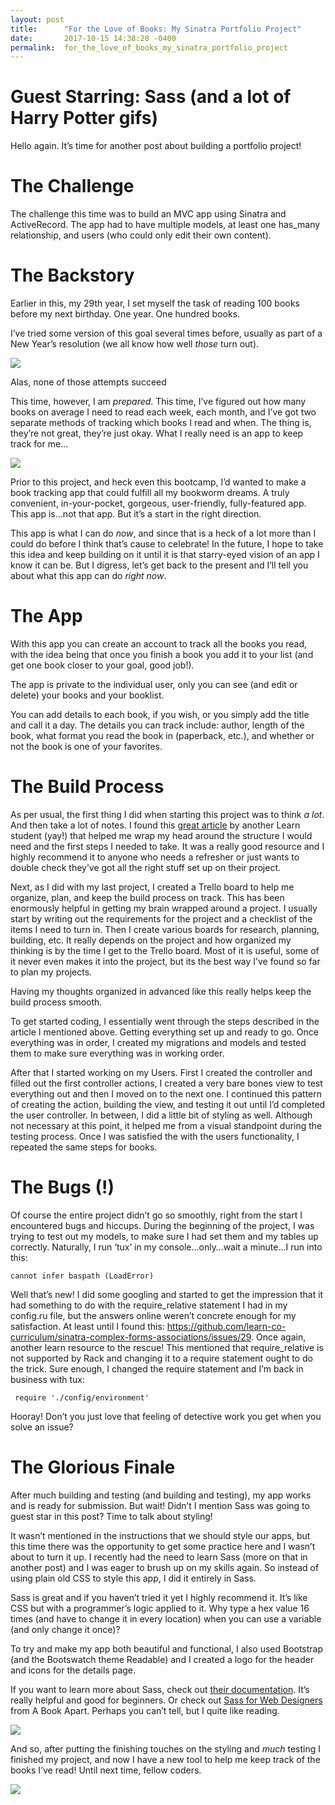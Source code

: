 ```yaml
---
layout: post
title:      "For the Love of Books: My Sinatra Portfolio Project"
date:       2017-10-15 14:38:28 -0400
permalink:  for_the_love_of_books_my_sinatra_portfolio_project
---
```


# Guest Starring: Sass (and a lot of Harry Potter gifs)

Hello again. It’s time for another post about building a portfolio project!

# The Challenge

The challenge this time was to build an MVC app using Sinatra and ActiveRecord. The app had to have multiple models, at least one has_many relationship, and users (who could only edit their own content).  

# The Backstory
Earlier in this, my 29th year, I set myself the task of reading 100 books before my next birthday. One year. One hundred books. 

I’ve tried some version of this goal several times before, usually as part of a New Year’s resolution (we all know how well *those* turn out). 

![](http://www.reactiongifs.com/r/2013/07/Bitch-please-harry-potter.gif)

Alas, none of those attempts succeed

This time, however, I am *prepared*. This time, I’ve figured out how many books on average I need to read each week, each month, and I’ve got two separate methods of tracking which books I read and when. The thing is, they’re not great, they’re just okay. What I really need is an app to keep track for me…

![](https://userscontent2.emaze.com/images/3c722202-448b-4df4-8252-f9c62e0c0158/78350944-ae5b-446a-97b9-555d5277703e.gif)

Prior to this project, and heck even this bootcamp, I’d wanted to make a book tracking app that could fulfill all my bookworm dreams. A truly convenient, in-your-pocket, gorgeous, user-friendly, fully-featured app. This app is…not that app. But it’s a start in the right direction. 

This app is what I can do *now*, and since that is a heck of a lot more than I could do before I think that’s cause to celebrate! In the future, I hope to take this idea and keep building on it until it is that starry-eyed vision of an app I know it can be. But I digress, let’s get back to the present and I’ll tell you about what this app can do *right now*.

# The App

With this app you can create an account to track all the books you read, with the idea being that once you finish a book you add it to your list (and get one book closer to your goal, good job!). 

The app is private to the individual user, only you can see (and edit or delete) your books and your booklist.

You can add details to each book, if you wish, or you simply add the title and call it a day. The details you can track include: author, length of the book, what format you read the book in (paperback, etc.), and whether or not the book is one of your favorites. 

# The Build Process
As per usual, the first thing I did when starting this project was to think *a lot*. And then take a lot of notes. I found this [great article](http://blog.flatironschool.com/how-to-build-a-sinatra-web-app-in-10-steps/) by another Learn student (yay!) that helped me wrap my head around the structure I would need and the first steps I needed to take. It was a really good resource and I highly recommend it to anyone who needs a refresher or just wants to double check they’ve got all the right stuff set up on their project. 

Next, as I did with my last project, I created a Trello board to help me organize, plan, and keep the build process on track. This has been enormously helpful in getting my brain wrapped around a project. I usually start by writing out the requirements for the project and a checklist of the items I need to turn in. Then I create various boards for research, planning, building, etc. It really depends on the project and how organized my thinking is by the time I get to the Trello board. Most of it is useful, some of it never even makes it into the project, but its the best way I’ve found so far to plan my projects. 

Having my thoughts organized in advanced like this really helps keep the build process smooth.

To get started coding, I essentially went through the steps described in the article I mentioned above. Getting everything set up and ready to go. Once everything was in order, I created my migrations and models and tested them to make sure everything was in working order.

After that I started working on my Users. First I created the controller and filled out the first controller actions, I created a very bare bones view to test everything out and then I moved on to the next one. I continued this pattern of creating the action, building the view, and testing it out until I’d completed the user controller. In between, I did a little bit of styling as well. Although not necessary at this point, it helped me from a visual standpoint during the testing process. Once I was satisfied the with the users functionality, I repeated the same steps for books. 

# The Bugs (!)
Of course the entire project didn’t go so smoothly, right from the start I encountered bugs and hiccups. During the beginning of the project, I was trying to test out my models, to make sure I had set them and my tables up correctly. Naturally, I run ‘tux’ in my console…only…wait a minute…I run into this:

`cannot infer baspath (LoadError) `

Well that’s new! I did some googling and started to get the impression that it had something to do with the require_relative statement I had in my config.ru file, but the answers online weren’t concrete enough for my satisfaction. At least until I found this: https://github.com/learn-co-curriculum/sinatra-complex-forms-associations/issues/29. Once again, another learn resource to the rescue! This mentioned that require_relative is not supported by Rack and changing it to a require statement ought to do the trick. Sure enough, I changed the require statement and I’m back in business with tux:

` require './config/environment'`

Hooray! Don’t you just love that feeling of detective work you get when you solve an issue? 


# The Glorious Finale

After much building and testing (and building and testing), my app works and is ready for submission. But wait! Didn’t I mention Sass was going to guest star in this post? Time to talk about styling!

It wasn’t mentioned in the instructions that we should style our apps, but this time there was the opportunity to get some practice here and I wasn’t about to turn it up. I recently had the need to learn Sass (more on that in another post) and I was eager to brush up on my skills again. So instead of using plain old CSS to style this app, I did it entirely in Sass. 

Sass is great and if you haven’t tried it yet I highly recommend it. It’s like CSS but with a programmer’s logic applied to it. Why type a hex value 16 times (and have to change it in every location) when you can use a variable (and only change it once)?

To try and make my app both beautiful and functional,  I also used Bootstrap (and the Bootswatch theme Readable) and I created a logo for the header and icons for the details page.

If you want to learn more about Sass, check out [their documentation](http://sass-lang.com/guide). It’s really helpful and good for beginners. Or check out [Sass for Web Designers](https://abookapart.com/products/sass-for-web-designers) from A Book Apart. Perhaps you can’t tell, but I quite like reading. 

![](https://i.imgur.com/Tdcw9TW.gif)

And so, after putting the finishing touches on the styling and *much* testing I finished my project, and now I have a new tool to help me keep track of the books I’ve read! Until next time, fellow coders. 

![](http://cdn.smosh.com/sites/default/files/bloguploads/potter-gifs-dumbling.gif)


